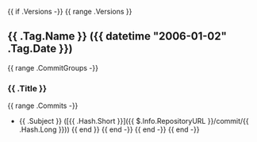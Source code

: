 {{ if .Versions -}}
{{ range .Versions }}
## {{ .Tag.Name }} ({{ datetime "2006-01-02" .Tag.Date }})

{{ range .CommitGroups -}}
### {{ .Title }}

{{ range .Commits -}}
- {{ .Subject }} ([{{ .Hash.Short }}]({{ $.Info.RepositoryURL }}/commit/{{ .Hash.Long }}))
{{ end }}
{{ end -}}
{{ end -}}
{{ end -}}